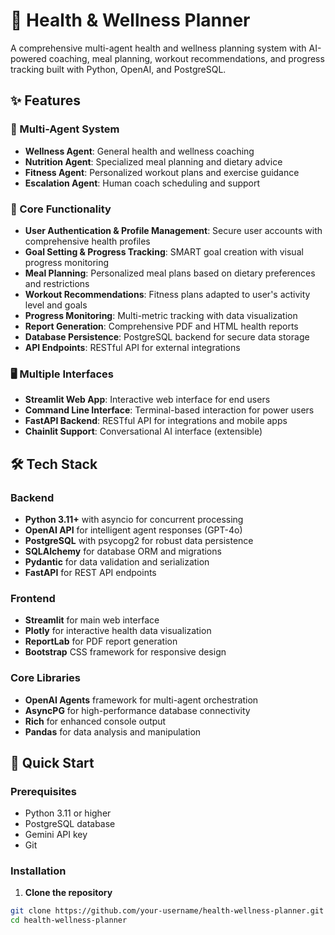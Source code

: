 # 🏥 Health & Wellness Planner

A comprehensive multi-agent health and wellness planning system with AI-powered coaching, meal planning, workout recommendations, and progress tracking built with Python, OpenAI, and PostgreSQL.

## ✨ Features

### 🤖 Multi-Agent System
- **Wellness Agent**: General health and wellness coaching
- **Nutrition Agent**: Specialized meal planning and dietary advice
- **Fitness Agent**: Personalized workout plans and exercise guidance
- **Escalation Agent**: Human coach scheduling and support

### 🎯 Core Functionality
- **User Authentication & Profile Management**: Secure user accounts with comprehensive health profiles
- **Goal Setting & Progress Tracking**: SMART goal creation with visual progress monitoring
- **Meal Planning**: Personalized meal plans based on dietary preferences and restrictions
- **Workout Recommendations**: Fitness plans adapted to user's activity level and goals
- **Progress Monitoring**: Multi-metric tracking with data visualization
- **Report Generation**: Comprehensive PDF and HTML health reports
- **Database Persistence**: PostgreSQL backend for secure data storage
- **API Endpoints**: RESTful API for external integrations

### 🖥️ Multiple Interfaces
- **Streamlit Web App**: Interactive web interface for end users
- **Command Line Interface**: Terminal-based interaction for power users
- **FastAPI Backend**: RESTful API for integrations and mobile apps
- **Chainlit Support**: Conversational AI interface (extensible)

## 🛠️ Tech Stack

### Backend
- **Python 3.11+** with asyncio for concurrent processing
- **OpenAI API** for intelligent agent responses (GPT-4o)
- **PostgreSQL** with psycopg2 for robust data persistence
- **SQLAlchemy** for database ORM and migrations
- **Pydantic** for data validation and serialization
- **FastAPI** for REST API endpoints

### Frontend
- **Streamlit** for main web interface
- **Plotly** for interactive health data visualization
- **ReportLab** for PDF report generation
- **Bootstrap** CSS framework for responsive design

### Core Libraries
- **OpenAI Agents** framework for multi-agent orchestration
- **AsyncPG** for high-performance database connectivity
- **Rich** for enhanced console output
- **Pandas** for data analysis and manipulation

## 🚀 Quick Start

### Prerequisites
- Python 3.11 or higher
- PostgreSQL database
- Gemini API key
- Git

### Installation

1. **Clone the repository**
```bash
git clone https://github.com/your-username/health-wellness-planner.git
cd health-wellness-planner
